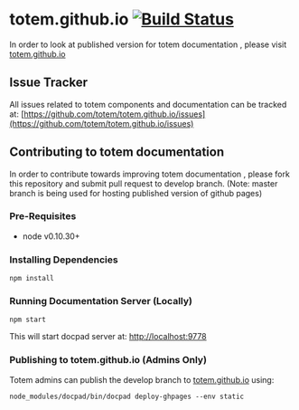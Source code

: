 # totem.github.io [![Build Status](https://travis-ci.org/totem/totem.github.io.svg?branch=develop)](https://travis-ci.org/totem/totem.github.io)
In order to look at published version for totem documentation , please visit
[totem.github.io](http://totem.github.io)

## Issue Tracker
All issues related to totem components and documentation can be tracked at: [https://github.com/totem/totem.github.io/issues](https://github.com/totem/totem.github.io/issues)

## Contributing to totem documentation
In order to contribute towards improving totem documentation , please fork this repository and submit pull request to develop branch. (Note: master branch is being used for hosting published version of github pages)

### Pre-Requisites
- node v0.10.30+

### Installing Dependencies
```
npm install
```

### Running Documentation Server (Locally)
```
npm start
```
This will start docpad server at: [http://localhost:9778](http://localhost:9778)

### Publishing to totem.github.io (Admins Only)
Totem admins can publish the develop branch to [totem.github.io](http://totem.github.io) using:
```
node_modules/docpad/bin/docpad deploy-ghpages --env static
```
